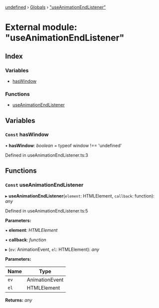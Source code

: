 [undefined](../README.md) › [Globals](../globals.md) › ["useAnimationEndListener"](_useanimationendlistener_.md)

# External module: "useAnimationEndListener"

## Index

### Variables

* [hasWindow](_useanimationendlistener_.md#const-haswindow)

### Functions

* [useAnimationEndListener](_useanimationendlistener_.md#const-useanimationendlistener)

## Variables

### `Const` hasWindow

• **hasWindow**: *boolean* =  typeof window !== 'undefined'

Defined in useAnimationEndListener.ts:3

## Functions

### `Const` useAnimationEndListener

▸ **useAnimationEndListener**(`element`: HTMLElement, `callback`: function): *any*

Defined in useAnimationEndListener.ts:5

**Parameters:**

▪ **element**: *HTMLElement*

▪ **callback**: *function*

▸ (`ev`: AnimationEvent, `el`: HTMLElement): *any*

**Parameters:**

Name | Type |
------ | ------ |
`ev` | AnimationEvent |
`el` | HTMLElement |

**Returns:** *any*
